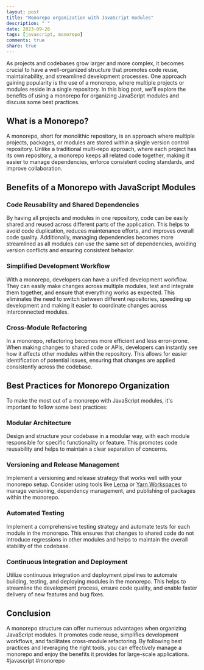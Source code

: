 ```yaml
---
layout: post
title: "Monorepo organization with JavaScript modules"
description: " "
date: 2023-09-26
tags: [javascript, monorepo]
comments: true
share: true
---
```


As projects and codebases grow larger and more complex, it becomes crucial to have a well-organized structure that promotes code reuse, maintainability, and streamlined development processes. One approach gaining popularity is the use of a monorepo, where multiple projects or modules reside in a single repository. In this blog post, we'll explore the benefits of using a monorepo for organizing JavaScript modules and discuss some best practices.

## What is a Monorepo?

A monorepo, short for monolithic repository, is an approach where multiple projects, packages, or modules are stored within a single version control repository. Unlike a traditional multi-repo approach, where each project has its own repository, a monorepo keeps all related code together, making it easier to manage dependencies, enforce consistent coding standards, and improve collaboration.

## Benefits of a Monorepo with JavaScript Modules

### Code Reusability and Shared Dependencies

By having all projects and modules in one repository, code can be easily shared and reused across different parts of the application. This helps to avoid code duplication, reduces maintenance efforts, and improves overall code quality. Additionally, managing dependencies becomes more streamlined as all modules can use the same set of dependencies, avoiding version conflicts and ensuring consistent behavior.

### Simplified Development Workflow

With a monorepo, developers can have a unified development workflow. They can easily make changes across multiple modules, test and integrate them together, and ensure that everything works as expected. This eliminates the need to switch between different repositories, speeding up development and making it easier to coordinate changes across interconnected modules.

### Cross-Module Refactoring

In a monorepo, refactoring becomes more efficient and less error-prone. When making changes to shared code or APIs, developers can instantly see how it affects other modules within the repository. This allows for easier identification of potential issues, ensuring that changes are applied consistently across the codebase.

## Best Practices for Monorepo Organization

To make the most out of a monorepo with JavaScript modules, it's important to follow some best practices:

### Modular Architecture

Design and structure your codebase in a modular way, with each module responsible for specific functionality or feature. This promotes code reusability and helps to maintain a clear separation of concerns.

### Versioning and Release Management

Implement a versioning and release strategy that works well with your monorepo setup. Consider using tools like [Lerna](https://github.com/lerna/lerna) or [Yarn Workspaces](https://classic.yarnpkg.com/en/docs/workspaces/) to manage versioning, dependency management, and publishing of packages within the monorepo.

### Automated Testing

Implement a comprehensive testing strategy and automate tests for each module in the monorepo. This ensures that changes to shared code do not introduce regressions in other modules and helps to maintain the overall stability of the codebase.

### Continuous Integration and Deployment

Utilize continuous integration and deployment pipelines to automate building, testing, and deploying modules in the monorepo. This helps to streamline the development process, ensure code quality, and enable faster delivery of new features and bug fixes.

## Conclusion

A monorepo structure can offer numerous advantages when organizing JavaScript modules. It promotes code reuse, simplifies development workflows, and facilitates cross-module refactoring. By following best practices and leveraging the right tools, you can effectively manage a monorepo and enjoy the benefits it provides for large-scale applications. #javascript #monorepo